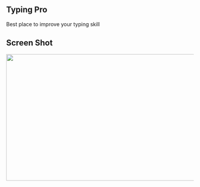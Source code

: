 ## Typing Pro
Best place to improve your typing skill
 
## Screen Shot
<img src="https://user-images.githubusercontent.com/92732976/166107132-c3fb99b5-2a26-4820-b290-cae8b7bb6250.JPG" width="700" height="340">

